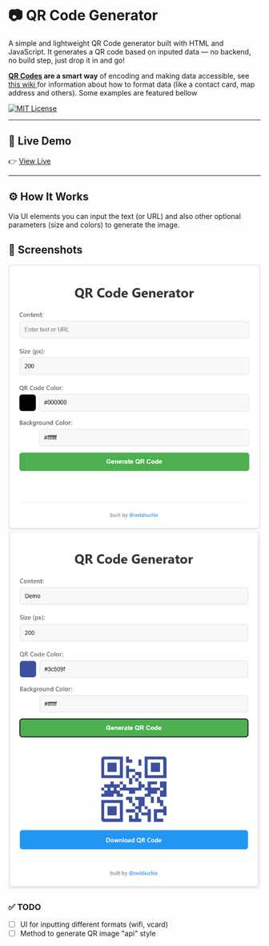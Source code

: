 # 📷 QR Code Generator

A simple and lightweight QR Code generator built with HTML and JavaScript. It generates a QR code based on inputed data — no backend, no build step, just drop it in and go!

**[QR Codes](https://en.wikipedia.org/wiki/QR_code) are a smart way** of encoding and making data accessible, see <a href="https://github.com/zxing/zxing/wiki/Barcode-Contents" target="_blank">this wiki </a> for information about how to format data (like a contact card, map address and others). Some examples are featured bellow

[![MIT License](https://img.shields.io/badge/license-MIT-blue.svg)](LICENSE)

---

## 🔗 Live Demo

👉 <a href="https://ovidiuchis.github.io/qrgenerator/" target="_blank">View Live</a>

---

## ⚙️ How It Works

Via UI elements you can input the text (or URL) and also other optional parameters (size and colors) to generate the image.

## 📸 Screenshots

![screenshot](assets/initialv.png)
![screenshot](assets/generatedv.png)

### ✅ TODO

- [ ] UI for inputting different formats (wifi, vcard)
- [ ] Method to generate QR image "api" style
